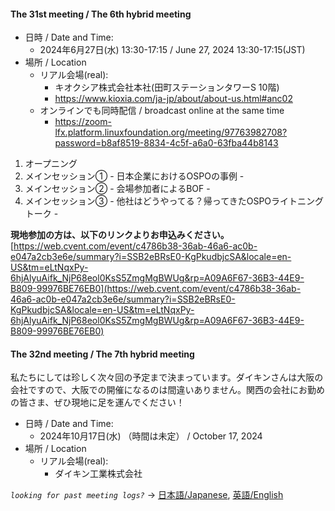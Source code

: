 #### The 31st meeting / The 6th hybrid meeting

- 日時 / Date and Time:
  - 2024年6月27日(水) 13:30-17:15 / June 27, 2024 13:30-17:15(JST)
- 場所 / Location
  - リアル会場(real):
    - キオクシア株式会社本社(田町ステーションタワーS 10階)
    - https://www.kioxia.com/ja-jp/about/about-us.html#anc02
  - オンラインでも同時配信 / broadcast online at the same time
    - https://zoom-lfx.platform.linuxfoundation.org/meeting/97763982708?password=b8af8519-8834-4c5f-a6a0-63fba44b8143

1. オープニング
2. メインセッション① - 日本企業におけるOSPOの事例 -
3. メインセッション② - 会場参加者によるBOF -
4. メインセッション③ - 他社はどうやってる？帰ってきたOSPOライトニングトーク -

**現地参加の方は、以下のリンクよりお申込みください。**
[https://web.cvent.com/event/c4786b38-36ab-46a6-ac0b-e047a2cb3e6e/summary?i=SSB2eBRsE0-KgPkudbjcSA&locale=en-US&tm=eLtNqxPy-6hjAlyuAifk_NjP68eol0KsS5ZmgMgBWUg&rp=A09A6F67-36B3-44E9-B809-99976BE76EB0](https://web.cvent.com/event/c4786b38-36ab-46a6-ac0b-e047a2cb3e6e/summary?i=SSB2eBRsE0-KgPkudbjcSA&locale=en-US&tm=eLtNqxPy-6hjAlyuAifk_NjP68eol0KsS5ZmgMgBWUg&rp=A09A6F67-36B3-44E9-B809-99976BE76EB0)

#### The 32nd meeting / The 7th hybrid meeting

私たちにしては珍しく次々回の予定まで決まっています。ダイキンさんは大阪の会社ですので、大阪での開催になるのは間違いありません。関西の会社にお勤めの皆さま、ぜひ現地に足を運んでください！

- 日時 / Date and Time:
  - 2024年10月17日(水) （時間は未定） / October 17, 2024
- 場所 / Location
  - リアル会場(real):
    - ダイキン工業株式会社

*`looking for past meeting logs?`* → [日本語/Japanese](https://openchain-project.github.io/OpenChain-JWG/meeting-minutes.html), [英語/English](https://openchain-project.github.io/OpenChain-JWG/meeting-minutes_en.html)  
